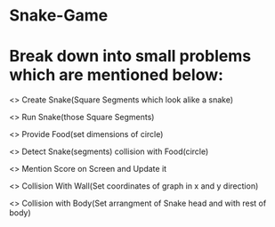 # Snake-Game
# Break down into small problems which are mentioned below:
  <> Create Snake(Square Segments which look alike a snake)

  <> Run Snake(those Square Segments)

  <> Provide Food(set dimensions of circle)

  <> Detect Snake(segments) collision with Food(circle)

  <> Mention Score on Screen and Update it 

  <> Collision With Wall(Set coordinates of graph in x and y direction)

  <> Collision with Body(Set arrangment of Snake head and with rest of body)
